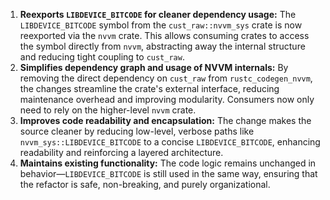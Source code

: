 1. **Reexports `LIBDEVICE_BITCODE` for cleaner dependency usage:** The `LIBDEVICE_BITCODE` symbol from the `cust_raw::nvvm_sys` crate is now reexported via the `nvvm` crate. This allows consuming crates to access the symbol directly from `nvvm`, abstracting away the internal structure and reducing tight coupling to `cust_raw`.
2. **Simplifies dependency graph and usage of NVVM internals:** By removing the direct dependency on `cust_raw` from `rustc_codegen_nvvm`, the changes streamline the crate's external interface, reducing maintenance overhead and improving modularity. Consumers now only need to rely on the higher-level `nvvm` crate.
3. **Improves code readability and encapsulation:** The change makes the source cleaner by reducing low-level, verbose paths like `nvvm_sys::LIBDEVICE_BITCODE` to a concise `LIBDEVICE_BITCODE`, enhancing readability and reinforcing a layered architecture.
4. **Maintains existing functionality:** The code logic remains unchanged in behavior—`LIBDEVICE_BITCODE` is still used in the same way, ensuring that the refactor is safe, non-breaking, and purely organizational.
